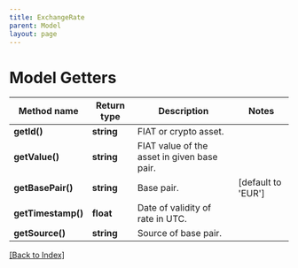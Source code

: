 ```yaml
---
title: ExchangeRate
parent: Model
layout: page
---
```


# Model Getters

Method name | Return type | Description | Notes
------------ | ------------- | ------------- | -------------
**getId()** | **string** | FIAT or crypto asset. |
**getValue()** | **string** | FIAT value of the asset in given base pair. |
**getBasePair()** | **string** | Base pair. | [default to 'EUR']
**getTimestamp()** | **float** | Date of validity of rate in UTC. |
**getSource()** | **string** | Source of base pair. |

[[Back to Index]](../index.md)
